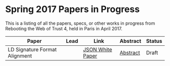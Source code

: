 # Spring 2017 Papers in Progress 

This is a listing of all the papers, specs, or other works in progress from Rebooting the Web of Trust 4, held in Paris in April 2017.


| **Paper** | **Lead** | **Link** | **Abstract** | **Status** | 
|-----------|----------|----------|--------------|------------|
| LD Signature Format Alignment | | [JSON White Paper](group-abstracts/SignatureAlignmentImplementation.md) | [Abstract](group-abstracts/SignatureAlignmentAbstract.md) | Draft |
